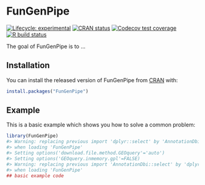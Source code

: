 
<!-- README.md is generated from README.Rmd. Please edit that file -->

# FunGenPipe

<!-- badges: start -->

[![Lifecycle:
experimental](https://img.shields.io/badge/lifecycle-experimental-orange.svg)](https://www.tidyverse.org/lifecycle/#experimental)
[![CRAN
status](https://www.r-pkg.org/badges/version/FunGenPipe)](https://CRAN.R-project.org/package=FunGenPipe)
[![Codecov test
coverage](https://codecov.io/gh/peterjuv/FunGenPipe/branch/master/graph/badge.svg)](https://codecov.io/gh/peterjuv/FunGenPipe?branch=master)
[![R build
status](https://github.com/peterjuv/FunGenPipe/workflows/R-CMD-check/badge.svg)](https://github.com/peterjuv/FunGenPipe/actions)
<!-- badges: end -->

The goal of FunGenPipe is to …

## Installation

You can install the released version of FunGenPipe from
[CRAN](https://CRAN.R-project.org) with:

``` r
install.packages("FunGenPipe")
```

## Example

This is a basic example which shows you how to solve a common problem:

``` r
library(FunGenPipe)
#> Warning: replacing previous import 'dplyr::select' by 'AnnotationDbi::select'
#> when loading 'FunGenPipe'
#> Setting options('download.file.method.GEOquery'='auto')
#> Setting options('GEOquery.inmemory.gpl'=FALSE)
#> Warning: replacing previous import 'AnnotationDbi::select' by 'dplyr::select'
#> when loading 'FunGenPipe'
## basic example code
```

<!--
What is special about using `README.Rmd` instead of just `README.md`? You can include R chunks like so:


```r
summary(cars)
#>      speed           dist       
#>  Min.   : 4.0   Min.   :  2.00  
#>  1st Qu.:12.0   1st Qu.: 26.00  
#>  Median :15.0   Median : 36.00  
#>  Mean   :15.4   Mean   : 42.98  
#>  3rd Qu.:19.0   3rd Qu.: 56.00  
#>  Max.   :25.0   Max.   :120.00
```

You'll still need to render `README.Rmd` regularly, to keep `README.md` up-to-date.

You can also embed plots, for example:

<img src="man/figures/README-pressure-1.png" width="100%" />

In that case, don't forget to commit and push the resulting figure files, so they display on GitHub!
-->
